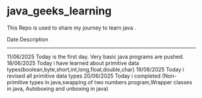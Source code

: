 # java_geeks_learning
This Repo is used to share my journey to learn java . 

Date               Description
-------            --------------
11/06/2025         Today is the first day. Very basic java programs are pushed.
18/06/2025         Today i have learned about primitive data types(boolean,byte,short,int,long,float,double,char)
19/06/2025         Today i revised all primitive data types
20/06/2025         Today i completed (Non-primitive types in java,swapping of two numbers program,Wrapper classes in java, Autoboxing    and                unboxing in java)